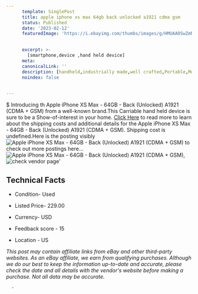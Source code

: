 ```yaml
---
      template: SinglePost
      title: apple iphone xs max 64gb back unlocked a1921 cdma gsm 
      status: Published
      date: '2023-02-12'
      featuredImage: 'https://i.ebayimg.com/thumbs/images/g/HMUAAOSwZmNj4YSn/s-l225.jpg'
       

      excerpt: >-
        [smartphone,device ,hand held device]
      meta:
      canonicalLink: ''
      description: [handheld,industrially made,well crafted,Portable,Mobile,Compact,Convenient,Lightweight,Maneuverable,Man-portable,Miniature,Carriable,Hand-held,Light,Holdable,Transportable,Mobile device,Pocket-sized,On-the-go,Wireless,Cordless,Compact size,Convenient size, smartphone,device ,hand held device]
      noindex: false
      

---
```

$
      Introducing th Apple iPhone XS Max - 64GB - Back (Unlocked) A1921 (CDMA + GSM) from a well-known brand.This Carriable hand held device is sure to be a Show-of-interest in your home. [Click Here](https://www.ebay.com/itm/374500118217?hash=item5731f24ec9%3Ag%3AHMUAAOSwZmNj4YSn&mkevt=1&mkcid=1&mkrid=711-53200-19255-0&campid=%253CePNCampaignId%253E&customid=%253CreferenceId%253E&toolid=10049) to read more to learn about the shipping costs and additional details for the Apple iPhone XS Max - 64GB - Back (Unlocked) A1921 (CDMA + GSM). Shipping cost is undefined.Here is the posting visibly ![Apple iPhone XS Max - 64GB - Back (Unlocked) A1921 (CDMA + GSM)](https://i.ebayimg.com/thumbs/images/g/HMUAAOSwZmNj4YSn/s-l225.jpg) to check out more postings here... ![Apple iPhone XS Max - 64GB - Back (Unlocked) A1921 (CDMA + GSM)](https://i.ebayimg.com/images/g/HMUAAOSwZmNj4YSn/s-l1600.jpg), ![check vendor page](https://origin-galleryplus.ebayimg.com/ws/web/374500118217_2_0_1/225x225.jpg,https://origin-galleryplus.ebayimg.com/ws/web/374500118217_3_0_1/225x225.jpg)'

      

 ## Technical Facts 



     
      

 - Condition- Used 


      

 - Listed Price- 229.00 


      

 - Currency- USD 


      

 - Feedback score - 15 


      

 - Location - US 


      
      

 *_This post may contain affiliate links from eBay and other third-party websites. As an eBay affiliate, we earn from qualifying purchases. Although we do our best to keep the information up-to-date and accurate, please check the date and all details with the vendor's website before making a purchase. Not all data may be accurate._*




      -

